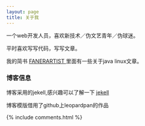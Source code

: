 ```yaml
---
layout: page
title: 关于我 
---
```


一个web开发人员，喜欢新技术／伪文艺青年／伪球迷。
<p>
平时喜欢写写代码，写写文章。
<p>


我的简书
<a target="_blank" href="http://www.jianshu.com/u/08058139ae0b/"> FANERARTIST </a>
里面有一些关于java linux文章。

<p>

<h3> 博客信息 </h3>  

<p>
博客采用的jekell,感兴趣可以了解一下
<a target="_blank" href="http://jekyllrb.com/"> jekell </a>

<p>
博客模版借用了github上leopardpan的作品



{% include comments.html %}



